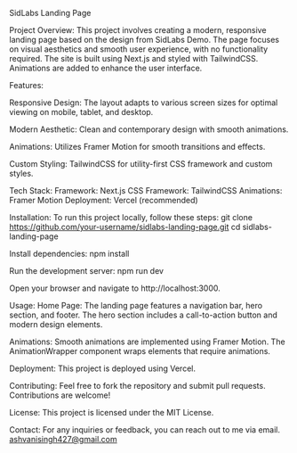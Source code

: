 SidLabs Landing Page

Project Overview:
This project involves creating a modern, responsive landing page based on the design from SidLabs Demo. The page focuses on visual aesthetics and smooth user experience, with no functionality required. The site is built using Next.js and styled with TailwindCSS. Animations are added to enhance the user interface.

Features:

Responsive Design: The layout adapts to various screen sizes for optimal viewing on mobile, tablet, and desktop.

Modern Aesthetic: Clean and contemporary design with smooth animations.

Animations: Utilizes Framer Motion for smooth transitions and effects.

Custom Styling: TailwindCSS for utility-first CSS framework and custom styles.

Tech Stack:
Framework: Next.js
CSS Framework: TailwindCSS
Animations: Framer Motion
Deployment: Vercel (recommended)

Installation:
To run this project locally, follow these steps:
git clone https://github.com/your-username/sidlabs-landing-page.git
cd sidlabs-landing-page

Install dependencies:
npm install

Run the development server:
npm run dev

Open your browser and navigate to http://localhost:3000.

Usage:
Home Page: The landing page features a navigation bar, hero section, and footer. The hero section includes a call-to-action button and modern design elements.

Animations: Smooth animations are implemented using Framer Motion. The AnimationWrapper component wraps elements that require animations.

Deployment:
This project is deployed using Vercel.

Contributing:
Feel free to fork the repository and submit pull requests. Contributions are welcome!

License:
This project is licensed under the MIT License.

Contact:
For any inquiries or feedback, you can reach out to me via email.
ashvanisingh427@gmail.com